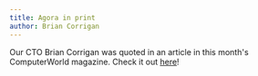 ```yaml
---
title: Agora in print
author: Brian Corrigan
---
```

Our CTO Brian Corrigan was quoted in an article in this month's ComputerWorld magazine. Check it out [here](http://www.computerworld.com/action/article.do?command=viewArticleBasic&taxonomyName=Default&articleId=333530&taxonomyId=0&pageNumber=2)!
